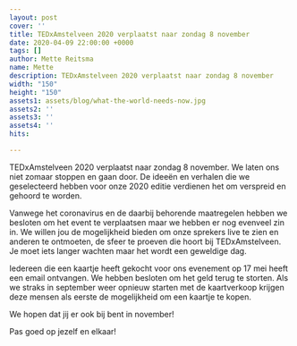 ```yaml
---
layout: post
cover: ''
title: TEDxAmstelveen 2020 verplaatst naar zondag 8 november
date: 2020-04-09 22:00:00 +0000
tags: []
author: Mette Reitsma
name: Mette
description: TEDxAmstelveen 2020 verplaatst naar zondag 8 november
width: "150"
height: "150"
assets1: assets/blog/what-the-world-needs-now.jpg
assets2: ''
assets3: ''
assets4: ''
hits: 

---
```

TEDxAmstelveen 2020 verplaatst naar zondag 8 november. We laten ons niet zomaar stoppen en gaan door. De ideeën en verhalen die we geselecteerd hebben voor onze 2020 editie verdienen het om verspreid en gehoord te worden. 

Vanwege het coronavirus en de daarbij behorende maatregelen hebben we besloten om het event te verplaatsen maar we hebben er nog evenveel zin in. We willen jou de mogelijkheid bieden om onze sprekers live te zien en anderen te ontmoeten, de sfeer te proeven die hoort bij TEDxAmstelveen. Je moet iets langer wachten maar het wordt een geweldige dag. 

Iedereen die een kaartje heeft gekocht voor ons evenement op 17 mei heeft een email ontvangen. We hebben besloten om het geld terug te storten. Als we straks in september weer opnieuw starten met de kaartverkoop krijgen deze mensen als eerste de mogelijkheid om een kaartje te kopen.

We hopen dat jij er ook bij bent in november! 

Pas goed op jezelf en elkaar!